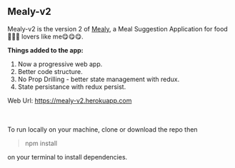 ## Mealy-v2
Mealy-v2 is the version 2 of [Mealy](https://github.com/sirgeb/mealy/), a Meal Suggestion Application for food 🌽🍕🌮 lovers like me😋😋😋.

**Things added to the app:**
 1. Now a progressive web app.
 2. Better code structure.
 3. No Prop Drilling - better state management with redux.
 4. State persistance with redux persist.

Web Url: https://mealy-v2.herokuapp.com 

<br><br> To run locally on your machine, clone or download the repo then 

> npm install

 on your terminal to install dependencies.

